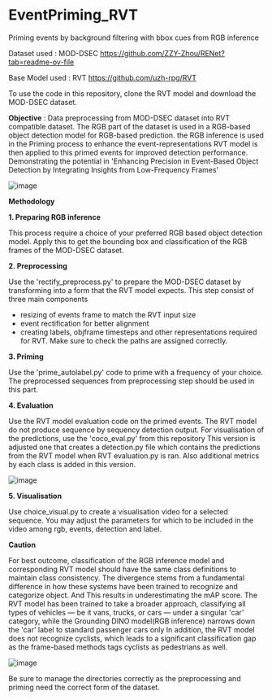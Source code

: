 # EventPriming_RVT
Priming events by background filtering with bbox cues from RGB inference

Dataset used : MOD-DSEC https://github.com/ZZY-Zhou/RENet?tab=readme-ov-file

Base Model used : RVT   https://github.com/uzh-rpg/RVT

To use the code in this repository, clone the RVT model and download the MOD-DSEC dataset.

**Objective** :
Data preprocessing from MOD-DSEC dataset into RVT compatible dataset.
The RGB part of the dataset is used in a RGB-based object detection model for RGB-based prediction.
the RGB inference is used in the Priming process to enhance the event-representations
RVT model is then applied to this primed events for improved detection performance.
Demonstrating the potential in 'Enhancing Precision in Event-Based Object Detection by Integrating Insights from Low-Frequency Frames'

![image](https://github.com/lkxv333/EventPriming_RVT/assets/83161265/b9574358-811b-419a-a849-82f0cb459ab9)

**Methodology**

**1. Preparing RGB inference**

This process require a choice of your preferred RGB based object detection model.
Apply this to get the bounding box and classification of the RGB frames of the MOD-DSEC dataset.


**2. Preprocessing**

Use the 'rectify_preprocess.py' to prepare the MOD-DSEC dataset by transforming into a form that the RVT model expects.
This step consist of three main components
   - resizing of events frame to match the RVT input size
   - event rectification for better alignment
   - creating labels, objframe timesteps and other representations required for RVT.
Make sure to check the paths are assigned correctly.


**3. Priming**

Use the 'prime_autolabel.py' code to prime with a frequency of your choice.
The preprocessed sequences from preprocessing step should be used in this part.


**4. Evaluation**

Use the RVT model evaluation code on the primed events.
The RVT model do not produce sequence by sequency detection output. For visualisation of the predictions, use the 'coco_eval.py' from this repository
This version is adjusted one that creates a detection.py file which contains the predictions from the RVT model when RVT evaluation.py is ran.
Also additional metrics by each class is added in this version.

![image](https://github.com/lkxv333/EventPriming_RVT/assets/83161265/908d70d2-51db-4c21-9b25-5308e4411011)



**5. Visualisation**

Use choice_visual.py to create a visualisation video for a selected sequence.
You may adjust the parameters for which to be included in the video among rgb, events, detection and label.


**Caution**

For best outcome, classification of the RGB inference model and corresponding RVT model should have the same class definitions to maintain class consistency.
The divergence stems from a fundamental difference in how these systems have been trained to recognize and categorize object. And  This results in underestimating the mAP score. 
The RVT model has been trained to take a broader approach, classifying all types of vehicles — be it vans, trucks, or cars — under a singular 'car' category,  while the Grounding DINO model(RGB inference) narrows down the 'car' label to standard passenger cars only
In addition, the RVT model does not recognize cyclists, which leads to a significant classification gap as the frame-based methods tags cyclists as pedestrians as well.

![image](https://github.com/lkxv333/EventPriming_RVT/assets/83161265/92fec6fe-e3a8-46d6-a4df-59066700daff)



Be sure to manage the directories correctly as the preprocessing and priming need the correct form of the dataset.

